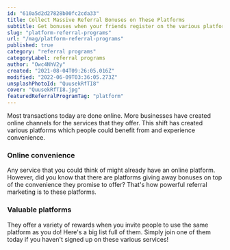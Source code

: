 ```yaml
---
id: "610a5d2d27828b00fc2cda33"
title: Collect Massive Referral Bonuses on These Platforms
subtitle: Get bonuses when your friends register on the various platforms you already use.
slug: "platform-referral-programs"
url: "/mag/platform-referral-programs"
published: true
category: "referral programs"
categoryLabel: referral programs
author: "Owc4NhV2y"
created: "2021-08-04T09:26:05.016Z"
modified: "2022-06-09T03:36:05.273Z"
unsplashPhotoId: "QuusekRfTI8"
cover: "QuusekRfTI8.jpg"
featuredReferralProgramTag: "platform"
---
```

Most transactions today are done online. More businesses have created online channels for the services that they offer. This shift has created various platforms which people could benefit from and experience convenience.

### **Online convenience**

Any service that you could think of might already have an online platform. However, did you know that there are platforms giving away bonuses on top of the convenience they promise to offer? That's how powerful referral marketing is to these platforms.

### **Valuable platforms**

They offer a variety of rewards when you invite people to use the same platform as you do! Here's a big list full of them. Simply join one of them today if you haven't signed up on these various services!